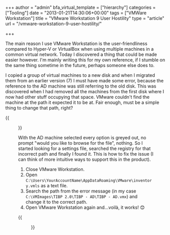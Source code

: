 +++
author = "admin"
bfa_virtual_template = ["hierarchy"]
categories = ["Tooling"]
date = "2013-01-21T14:30:06+00:00"
tags = ["VMWare Workstation"]
title = "VMware Workstation 9 User Hostility"
type = "article"
url = "/vmware-workstation-9-user-hostility/"

+++

The main reason I use VMware Workstation is the user-friendliness compared to Hyper-V or VirtualBox when using multiple machines in a common virtual network. Today I discovered a thing that could be made easier however. I'm mainly writing this for my own reference, if I stumble on the same thing sometime in the future, perhaps someone else does to.

I copied a group of virtual machines to a new disk and when I migrated them from an earlier version (7) I must have made some error, because the reference to the AD machine was still referring to the old disk. This was discovered when I had removed all the machines from the first disk where I now had other stuff occupying that space. VMware couldn't find the machine at the path it expected it to be at. Fair enough, must be a simple thing to change that path, right?

{{<figure src="/images/VMware_Workstation_9_problem.png" alt="VMware Workstation 9 File not found" caption="Could not open virtual machine. File not found.">}}

With the AD machine selected every option is greyed out, no prompt "would you like to browse for the file", nothing. So I started looking for a settings file, searched the registry for that incorrect path and finally I found it. This is how to fix the issue (I can think of more intuitive ways to support this in the product).

  1. Close VMware Workstation.
  2. Open `C:\Users\YourAccountName\AppDataRoaming\VMware\inventory.vmls` as a text file.
  3. Search the path from the error message (in my case `C:\VMImages\TIBP 2.0\TIBP - AD\TIBP - AD.vmx`) and change it to the correct path.
  4. Open VMware Workstation again and...voilà, it works! 😊

{{<figure src="/images/VMware_Workstation_9_fixed.png" alt="VMware Workstation 9 File found" caption="Could open virtual machine. File found.">}}